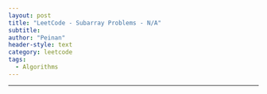 ```yaml
---
layout: post
title: "LeetCode - Subarray Problems - N/A"
subtitle:
author: "Peinan"
header-style: text
category: leetcode
tags:
  - Algorithms
---
```




---